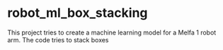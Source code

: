 # robot_ml_box_stacking
This project tries to create a machine learning model for a Melfa 1 robot arm. The code tries to stack boxes
